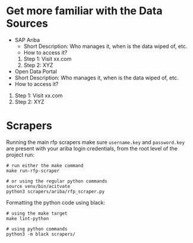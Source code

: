 # Get more familiar with the Data Sources
* SAP Ariba
  * Short Description: Who manages it, when is the data wiped of, etc.
  * How to access it?
   1. Step 1: Visit xx.com
   2. Step 2: XYZ
* Open Data Portal
 * Short Description: Who manages it, when is the data wiped of, etc.
 * How to access it?
  1. Step 1: Visit xx.com
  2. Step 2: XYZ

# Scrapers

Running the main rfp scrapers make sure `username.key` and `password.key` are present with your ariba login credentials, from the root level of the project run:
```shell
# run either the make command
make run-rfp-scraper

# or using the regular python commands
source venv/bin/acitvate
python3 scrapers/ariba/rfp_scraper.py
```

Formatting the python code using black:
```shell
# using the make target
make lint-python

# using python commands
python3 -m black scrapers/
```
